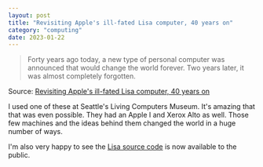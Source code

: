 ```yaml
---
layout: post
title: "Revisiting Apple's ill-fated Lisa computer, 40 years on"
category: "computing"
date: 2023-01-22
---
```


>Forty years ago today, a new type of personal computer was announced that would change the world forever. Two years later, it was almost completely forgotten.

Source: [Revisiting Apple's ill-fated Lisa computer, 40 years on](https://arstechnica.com/gadgets/2023/01/revisiting-apples-ill-fated-lisa-computer-40-years-on/)

I used one of these at Seattle's Living Computers Museum.  It's amazing that that was even possible.  They had an Apple I and Xerox Alto as well.  Those few machines and the ideas behind them changed the world in a huge number of ways.

I'm also very happy to see the [Lisa source code](https://info.computerhistory.org/apple-lisa-code) is now available to the public.

